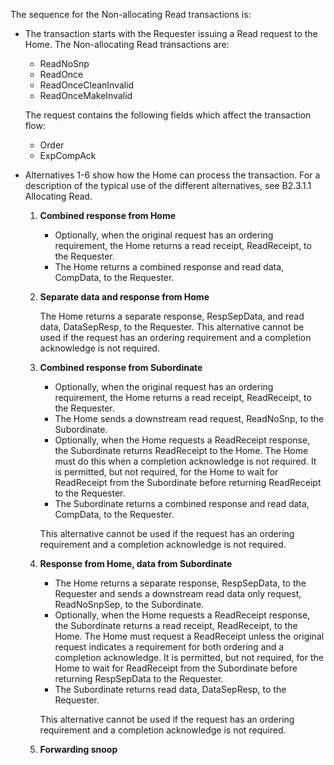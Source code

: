 The sequence for the Non-allocating Read transactions is:

- The transaction starts with the Requester issuing a Read request to the Home. The Non-allocating Read transactions are:

    - ReadNoSnp
    - ReadOnce
    - ReadOnceCleanInvalid
    - ReadOnceMakeInvalid

    The request contains the following fields which affect the transaction flow:

    - Order
    - ExpCompAck

- Alternatives 1-6 show how the Home can process the transaction. For a description of the typical use of the different alternatives, see B2.3.1.1 Allocating Read.

    1. **Combined response from Home**

        - Optionally, when the original request has an ordering requirement, the Home returns a read receipt, ReadReceipt, to the Requester.
        - The Home returns a combined response and read data, CompData, to the Requester.

    2. **Separate data and response from Home**

        The Home returns a separate response, RespSepData, and read data, DataSepResp, to the Requester. This alternative cannot be used if the request has an ordering requirement and a completion acknowledge is not required.

    3. **Combined response from Subordinate**

        - Optionally, when the original request has an ordering requirement, the Home returns a read receipt, ReadReceipt, to the Requester.
        - The Home sends a downstream read request, ReadNoSnp, to the Subordinate.
        - Optionally, when the Home requests a ReadReceipt response, the Subordinate returns ReadReceipt to the Home. The Home must do this when a completion acknowledge is not required. It is permitted, but not required, for the Home to wait for ReadReceipt from the Subordinate before returning ReadReceipt to the Requester.
        - The Subordinate returns a combined response and read data, CompData, to the Requester.

        This alternative cannot be used if the request has an ordering requirement and a completion acknowledge is not required.

    4. **Response from Home, data from Subordinate**

        - The Home returns a separate response, RespSepData, to the Requester and sends a downstream read data only request, ReadNoSnpSep, to the Subordinate.
        - Optionally, when the Home requests a ReadReceipt response, the Subordinate returns a read receipt, ReadReceipt, to the Home. The Home must request a ReadReceipt unless the original request indicates a requirement for both ordering and a completion acknowledge. It is permitted, but not required, for the Home to wait for ReadReceipt from the Subordinate before returning RespSepData to the Requester.
        - The Subordinate returns read data, DataSepResp, to the Requester.

        This alternative cannot be used if the request has an ordering requirement and a completion acknowledge is not required.

    5. **Forwarding snoop**
